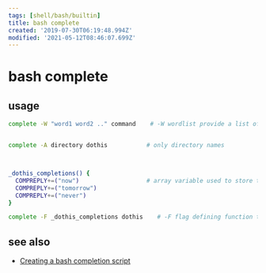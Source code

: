 ```yaml
---
tags: [shell/bash/builtin]
title: bash complete
created: '2019-07-30T06:19:48.994Z'
modified: '2021-05-12T08:46:07.699Z'
---
```


# bash complete

## usage
```sh
complete -W "word1 word2 .." command    # -W wordlist provide a list of words for completion


complete -A directory dothis           # only directory names



_dothis_completions() {
  COMPREPLY+=("now")                   # array variable used to store the completions        
  COMPREPLY+=("tomorrow")
  COMPREPLY+=("never")
}

complete -F _dothis_completions dothis    # -F flag defining function that will provide the completions
```

## see also
- [Creating a bash completion script](https://iridakos.com/tutorials/2018/03/01/bash-programmable-completion-tutorial.html)
